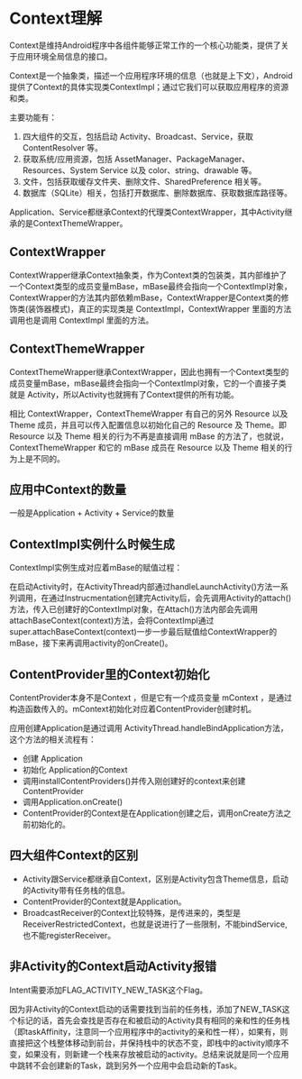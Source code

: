 # Context理解

Context是维持Android程序中各组件能够正常工作的一个核心功能类，提供了关于应用环境全局信息的接口。

Context是一个抽象类，描述一个应用程序环境的信息（也就是上下文），Android提供了Context的具体实现类ContextImpl；通过它我们可以获取应用程序的资源和类。

主要功能有：

1. 四大组件的交互，包括启动 Activity、Broadcast、Service，获取 ContentResolver 等。
2. 获取系统/应用资源，包括 AssetManager、PackageManager、Resources、System Service 以及 color、string、drawable 等。
3. 文件，包括获取缓存文件夹、删除文件、SharedPreference 相关等。
4. 数据库（SQLite）相关，包括打开数据库、删除数据库、获取数据库路径等。

Application、Service都继承Context的代理类ContextWrapper，其中Activity继承的是ContextThemeWrapper。

## ContextWrapper
ContextWrapper继承Context抽象类，作为Context类的包装类，其内部维护了一个Context类型的成员变量mBase，mBase最终会指向一个ContextImpl对象，ContextWrapper的方法其内部依赖mBase，ContextWrapper是Context类的修饰类(装饰器模式)，真正的实现类是 ContextImpl，ContextWrapper 里面的方法调用也是调用 ContextImpl 里面的方法。

## ContextThemeWrapper
ContextThemeWrapper继承ContextWrapper，因此也拥有一个Context类型的成员变量mBase，mBase最终会指向一个ContextImpl对象，它的一个直接子类就是 Activity，所以Activity也就拥有了Context提供的所有功能。

相比 ContextWrapper，ContextThemeWrapper 有自己的另外 Resource 以及 Theme 成员，并且可以传入配置信息以初始化自己的 Resource 及 Theme。即 Resource 以及 Theme 相关的行为不再是直接调用 mBase 的方法了，也就说，ContextThemeWrapper 和它的 mBase 成员在 Resource 以及 Theme 相关的行为上是不同的。

## 应用中Context的数量

一般是Application + Activity + Service的数量

## ContextImpl实例什么时候生成

ContextImpl实例生成对应着mBase的赋值过程：

在启动Activity时，在ActivityThread内部通过handleLaunchActivity()方法一系列调用，在通过Instrucmentation创建完Activity后，会先调用Activity的attach()方法，传入已创建好的ContextImpl对象，在Attach()方法内部会先调用attachBaseContext(context)方法，会将ContextImpl通过super.attachBaseContext(context)一步一步最后赋值给ContextWrapper的mBase，接下来再调用activity的onCreate()。

## ContentProvider里的Context初始化

ContentProvider本身不是Context ，但是它有一个成员变量 mContext ，是通过构造函数传入的。mContext初始化对应着ContentProvider创建时机。

应用创建Application是通过调用 ActivityThread.handleBindApplication方法，这个方法的相关流程有：
- 创建 Application
- 初始化 Application的Context
- 调用installContentProviders()并传入刚创建好的context来创建ContentProvider
- 调用Application.onCreate()
- ContentProvider的Context是在Application创建之后，调用onCreate方法之前初始化的。

## 四大组件Context的区别

- Activity跟Service都继承自Context，区别是Activity包含Theme信息，启动的Activity带有任务栈的信息。
- ContentProvider的Context就是Application。
- BroadcastReceiver的Context比较特殊，是传进来的，类型是ReceiverRestrictedContext，也就是说进行了一些限制，不能bindService,也不能registerReceiver。

## 非Activity的Context启动Activity报错

Intent需要添加FLAG_ACTIVITY_NEW_TASK这个Flag。

因为非Activity的Context启动的话需要找到当前的任务栈，添加了NEW_TASK这个标记的话，首先会查找是否存在和被启动的Activity具有相同的亲和性的任务栈（即taskAffinity，注意同一个应用程序中的activity的亲和性一样），如果有，则直接把这个栈整体移动到前台，并保持栈中的状态不变，即栈中的activity顺序不变，如果没有，则新建一个栈来存放被启动的activity。总结来说就是同一个应用中跳转不会创建新的Task，跳到另外一个应用中会启动新的Task。
